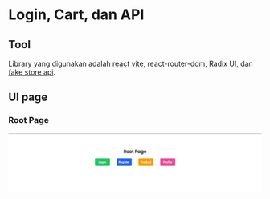 # Login, Cart, dan API
## Tool
Library yang digunakan adalah [react vite](https://vite.dev/), react-router-dom, Radix UI, dan [fake store api](https://fakestoreapi.com/).

## UI page
### Root Page
![alt text](https://github.com/andifirmansyah05/web-login-cart-with-api/blob/main/public/images/forGithub/root-page.png)
